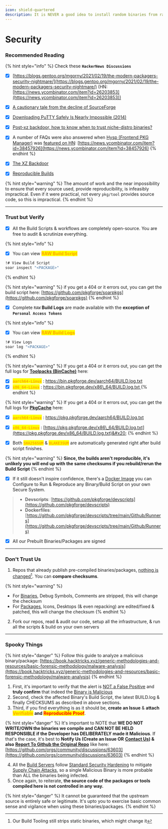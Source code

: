 ```yaml
---
icon: shield-quartered
description: It is NEVER a good idea to install random binaries from random sources.
---
```


# Security

### Recommended Reading

{% hint style="info" %}
Check these **`HackerNews Discussions`**

* [x] [https://blogs.gentoo.org/mgorny/2021/02/19/the-modern-packagers-security-nightmare/](https://blogs.gentoo.org/mgorny/2021/02/19/the-modern-packagers-security-nightmare/) (HN: [https://news.ycombinator.com/item?id=26203853](https://news.ycombinator.com/item?id=26203853))
* [x] [A cautionary tale from the decline of SourceForge](https://news.ycombinator.com/item?id=31110206)
* [x] [Downloading PuTTY Safely Is Nearly Impossible (2014)](https://news.ycombinator.com/item?id=9577861)
* [x] [Post-xz backdoor, how to know when to trust niche-distro binaries?](https://www.reddit.com/r/DistroHopping/comments/1bu5mri/postxz_backdoor_how_to_know_when_to_trust/)
* [x] A number of FAQs were also answered when [Hysp (Frontend PKG Manager)](https://github.com/pwnwriter/hysp) was [featured on HN](https://news.ycombinator.com/item?id=38457926): [https://news.ycombinator.com/item?id=38457926](https://news.ycombinator.com/item?id=38457926)
{% endhint %}

* [x] [The XZ Backdoor](https://gist.github.com/thesamesam/223949d5a074ebc3dce9ee78baad9e27)
* [x] [Reproducible Builds](https://reproducible-builds.org/docs/definition/)

{% hint style="warning" %}
The amount of work and the near impossibility to ensure that every source used, provide reproducibility, is infeasibly impractical. Even if it were practical, not every `pkg/tool` provides source code, so this is impractical.
{% endhint %}

***

### Trust but Verify

* [x] All the Build Scripts & workflows are completely open-source. You are free to audit & scrutinize everything.

{% hint style="info" %}
- [x] You can view <mark style="color:orange;">**RAW Build Script**</mark>

```bash
!# View Build Script
soar inspect "<PACKAGE>"
```
{% endhint %}

{% hint style="warning" %}
if you get a 404 or it errors out, you can get the build script here: [https://github.com/pkgforge/soarpkgs](https://github.com/pkgforge/soarpkgs)
{% endhint %}

* [x] Complete `RAW` **Build Logs** are made available with the **exception of `Personal Access Tokens`**

{% hint style="info" %}
- [x] You can view <mark style="color:orange;">**RAW Build Logs**</mark>

```bash
!# View Logs
soar log "<PACKAGE>"
```
{% endhint %}

{% hint style="warning" %}
If you get a 404 or it errors out, you can get the full logs for [**Toolpacks (BinCache)**](https://docs.pkgforge.dev/orgs/pkgforge-core/projects/toolpacks-bincache) here:

* [x] <mark style="color:orange;">**`aarch64-Linux`**</mark> :  [https://bin.pkgforge.dev/aarch64/BUILD.log.txt ](https://bin.pkgforge.dev/aarch64/BUILD.log.txt)
* [x] <mark style="color:orange;">**`x86_64-Linux`**</mark> :  [https://bin.pkgforge.dev/x86\_64/BUILD.log.txt ](https://bin.pkgforge.dev/x86_64/BUILD.log.txt)
{% endhint %}

{% hint style="warning" %}
If you get a 404 or it errors out, you can get the full logs for [**PkgCache**](https://docs.pkgforge.dev/orgs/pkgforge-core/projects/pkgcache) here:

* [x] <mark style="color:orange;">**`aarch64-Linux`**</mark> :  [https://pkg.pkgforge.dev/aarch64/BUILD.log.txt ](https://pkg.pkgforge.dev/aarch64/BUILD.log.txt)
* [x] <mark style="color:orange;">**`x86_64-Linux`**</mark> :  [https://pkg.pkgforge.dev/x86\_64/BUILD.log.txt](https://pkg.pkgforge.dev/x86_64/BUILD.log.txt)&#x20;
{% endhint %}

* [x] Both <mark style="color:orange;">**`SHA256SUM`**</mark> & <mark style="color:orange;">**`BLAKE3SUM`**</mark> are automatically generated right after build script finishes.

{% hint style="warning" %}
**Since, the builds aren't reproducible, it's unlikely you will end up with the same checksums if you rebuild/rerun the Build Script**
{% endhint %}

* [x] If it still doesn't inspire confidence, there's a [Docker Image](https://docs.pkgforge.dev/orgs/pkgforge-core/projects/toolpacks-bincache/faq#setup-and-configure-local-build-environment) you can Configure to Run & Reproduce any Binary/Build Script on your own Secure System.

> - **Devscripts**: [https://github.com/pkgforge/devscripts](https://github.com/pkgforge/devscripts)
> - **Dockerfiles**: [https://github.com/pkgforge/devscripts/tree/main/Github/Runners](https://github.com/pkgforge/devscripts/tree/main/Github/Runners)

* [x] All our Prebuilt Binaries/Packages are signed

***

### Don't Trust Us

1. Repos that already publish pre-compiled binaries/packages, [nothing is changed](#user-content-fn-1)[^1]. You can **compare checksums**.

{% hint style="warning" %}
* For [Binaries](../../formats/binaries/), Debug Symbols, Comments are stripped, this will change the checksum
* For [Packages](../../formats/packages/), Icons, Desktops (& even repacking) are edited/fixed & patched, this will change the checksum&#x20;
{% endhint %}

2. Fork our repos, read & audit our code, setup all the infrastructure, & run all the scripts & build on your own servers

***

### Spooky Things

{% hint style="danger" %}
Follow this guide to analyze a malicious binary/package: [https://book.hacktricks.xyz/generic-methodologies-and-resources/basic-forensic-methodology/malware-analysis](https://book.hacktricks.xyz/generic-methodologies-and-resources/basic-forensic-methodology/malware-analysis)
{% endhint %}

1. First, it's important to verify that the alert is [NOT a False Positive](https://web.archive.org/web/2/https://www.majorgeeks.com/content/page/how_to_tell_the_difference_between_a_virus_and_a_false_positive.html) and **truly confirm** that indeed the [Binary is Malicious](https://www.reddit.com/r/linux4noobs/comments/18pbfv1/how_can_i_determine_a_elf_executable_is_malicious/)
2. Second, check the affected Binary's Build Script, the latest BUILD.log & finally CHECKSUMS as described in above sections.
3. Third, if you find everything is as it should be, **create an Issue** & **attach&#x20;**<mark style="color:orange;">**Verifiable**</mark>**&#x20;and&#x20;**<mark style="color:red;">**Reproducible Proof**</mark>.

{% hint style="danger" %}
It's important to NOTE that **WE DO NOT WRITE/OWN the binaries we compile and CAN NOT BE HELD RESPONSIBLE if the Developer has DELIBERATELY made it Malicious**. If that's the case, it's best to **Notify Us (Create an Issue OR** [**Contact Us**](https://docs.pkgforge.dev/contact)**) & also** [**Report To Github the Original Repo**](https://docs.github.com/en/communities/maintaining-your-safety-on-github/reporting-abuse-or-spam) like here: [https://github.com/orgs/community/discussions/63603](https://github.com/orgs/community/discussions/63603)
{% endhint %}

4. All the [Build Servers](../bincache/infra.md) follow [Standard Security Hardening](https://docs.github.com/en/actions/security-for-github-actions/security-guides/security-hardening-for-github-actions) to mitigate [Supply Chain Attacks](https://docs.github.com/en/code-security/supply-chain-security/understanding-your-software-supply-chain/about-supply-chain-security), so a single Malicious Binary is more probable than ALL the binaries being infected.
5. Once again, to reiterate, **the source code of the packages or tools compiled here is not controlled in any way.**&#x20;

{% hint style="danger" %}
It cannot be guaranteed that the upstream source is entirely safe or legitimate. It's upto you to exercise basic common sense and vigilance when using these binaries/packages.
{% endhint %}

[^1]: Our Build Tooling still strips static binaries, which might change it
